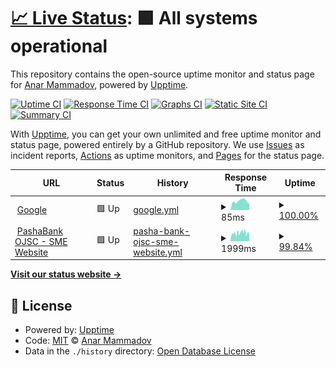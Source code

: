 # [📈 Live Status](https://anarmammad.github.io/test-status-page): <!--live status--> **🟩 All systems operational**

This repository contains the open-source uptime monitor and status page for [Anar Mammadov](https://anarmammad.github.io/test-status-page), powered by [Upptime](https://github.com/upptime/upptime).

[![Uptime CI](https://github.com/anarmammad/test-status-page/workflows/Uptime%20CI/badge.svg)](https://github.com/anarmammad/test-status-page/actions?query=workflow%3A%22Uptime+CI%22)
[![Response Time CI](https://github.com/anarmammad/test-status-page/workflows/Response%20Time%20CI/badge.svg)](https://github.com/anarmammad/test-status-page/actions?query=workflow%3A%22Response+Time+CI%22)
[![Graphs CI](https://github.com/anarmammad/test-status-page/workflows/Graphs%20CI/badge.svg)](https://github.com/anarmammad/test-status-page/actions?query=workflow%3A%22Graphs+CI%22)
[![Static Site CI](https://github.com/anarmammad/test-status-page/workflows/Static%20Site%20CI/badge.svg)](https://github.com/anarmammad/test-status-page/actions?query=workflow%3A%22Static+Site+CI%22)
[![Summary CI](https://github.com/anarmammad/test-status-page/workflows/Summary%20CI/badge.svg)](https://github.com/anarmammad/test-status-page/actions?query=workflow%3A%22Summary+CI%22)

With [Upptime](https://upptime.js.org), you can get your own unlimited and free uptime monitor and status page, powered entirely by a GitHub repository. We use [Issues](https://github.com/anarmammad/test-status-page/issues) as incident reports, [Actions](https://github.com/anarmammad/test-status-page/actions) as uptime monitors, and [Pages](https://anarmammad.github.io/test-status-page) for the status page.

<!--start: status pages-->
<!-- This summary is generated by Upptime (https://github.com/upptime/upptime) -->
<!-- Do not edit this manually, your changes will be overwritten -->
<!-- prettier-ignore -->
| URL | Status | History | Response Time | Uptime |
| --- | ------ | ------- | ------------- | ------ |
| <img alt="" src="https://icons.duckduckgo.com/ip3/www.google.com.ico" height="13"> [Google](https://www.google.com) | 🟩 Up | [google.yml](https://github.com/anarmammad/test-status-page/commits/HEAD/history/google.yml) | <details><summary><img alt="Response time graph" src="./graphs/google/response-time-week.png" height="20"> 85ms</summary><br><a href="https://anarmammad.github.io/test-status-page/history/google"><img alt="Response time 125" src="https://img.shields.io/endpoint?url=https%3A%2F%2Fraw.githubusercontent.com%2Fanarmammad%2Ftest-status-page%2FHEAD%2Fapi%2Fgoogle%2Fresponse-time.json"></a><br><a href="https://anarmammad.github.io/test-status-page/history/google"><img alt="24-hour response time 94" src="https://img.shields.io/endpoint?url=https%3A%2F%2Fraw.githubusercontent.com%2Fanarmammad%2Ftest-status-page%2FHEAD%2Fapi%2Fgoogle%2Fresponse-time-day.json"></a><br><a href="https://anarmammad.github.io/test-status-page/history/google"><img alt="7-day response time 85" src="https://img.shields.io/endpoint?url=https%3A%2F%2Fraw.githubusercontent.com%2Fanarmammad%2Ftest-status-page%2FHEAD%2Fapi%2Fgoogle%2Fresponse-time-week.json"></a><br><a href="https://anarmammad.github.io/test-status-page/history/google"><img alt="30-day response time 125" src="https://img.shields.io/endpoint?url=https%3A%2F%2Fraw.githubusercontent.com%2Fanarmammad%2Ftest-status-page%2FHEAD%2Fapi%2Fgoogle%2Fresponse-time-month.json"></a><br><a href="https://anarmammad.github.io/test-status-page/history/google"><img alt="1-year response time 125" src="https://img.shields.io/endpoint?url=https%3A%2F%2Fraw.githubusercontent.com%2Fanarmammad%2Ftest-status-page%2FHEAD%2Fapi%2Fgoogle%2Fresponse-time-year.json"></a></details> | <details><summary><a href="https://anarmammad.github.io/test-status-page/history/google">100.00%</a></summary><a href="https://anarmammad.github.io/test-status-page/history/google"><img alt="All-time uptime 100.00%" src="https://img.shields.io/endpoint?url=https%3A%2F%2Fraw.githubusercontent.com%2Fanarmammad%2Ftest-status-page%2FHEAD%2Fapi%2Fgoogle%2Fuptime.json"></a><br><a href="https://anarmammad.github.io/test-status-page/history/google"><img alt="24-hour uptime 100.00%" src="https://img.shields.io/endpoint?url=https%3A%2F%2Fraw.githubusercontent.com%2Fanarmammad%2Ftest-status-page%2FHEAD%2Fapi%2Fgoogle%2Fuptime-day.json"></a><br><a href="https://anarmammad.github.io/test-status-page/history/google"><img alt="7-day uptime 100.00%" src="https://img.shields.io/endpoint?url=https%3A%2F%2Fraw.githubusercontent.com%2Fanarmammad%2Ftest-status-page%2FHEAD%2Fapi%2Fgoogle%2Fuptime-week.json"></a><br><a href="https://anarmammad.github.io/test-status-page/history/google"><img alt="30-day uptime 100.00%" src="https://img.shields.io/endpoint?url=https%3A%2F%2Fraw.githubusercontent.com%2Fanarmammad%2Ftest-status-page%2FHEAD%2Fapi%2Fgoogle%2Fuptime-month.json"></a><br><a href="https://anarmammad.github.io/test-status-page/history/google"><img alt="1-year uptime 100.00%" src="https://img.shields.io/endpoint?url=https%3A%2F%2Fraw.githubusercontent.com%2Fanarmammad%2Ftest-status-page%2FHEAD%2Fapi%2Fgoogle%2Fuptime-year.json"></a></details>
| <img alt="" src="https://icons.duckduckgo.com/ip3/sme.pashabank.az.ico" height="13"> [PashaBank OJSC - SME Website](https://sme.pashabank.az) | 🟩 Up | [pasha-bank-ojsc-sme-website.yml](https://github.com/anarmammad/test-status-page/commits/HEAD/history/pasha-bank-ojsc-sme-website.yml) | <details><summary><img alt="Response time graph" src="./graphs/pasha-bank-ojsc-sme-website/response-time-week.png" height="20"> 1999ms</summary><br><a href="https://anarmammad.github.io/test-status-page/history/pasha-bank-ojsc-sme-website"><img alt="Response time 2996" src="https://img.shields.io/endpoint?url=https%3A%2F%2Fraw.githubusercontent.com%2Fanarmammad%2Ftest-status-page%2FHEAD%2Fapi%2Fpasha-bank-ojsc-sme-website%2Fresponse-time.json"></a><br><a href="https://anarmammad.github.io/test-status-page/history/pasha-bank-ojsc-sme-website"><img alt="24-hour response time 2660" src="https://img.shields.io/endpoint?url=https%3A%2F%2Fraw.githubusercontent.com%2Fanarmammad%2Ftest-status-page%2FHEAD%2Fapi%2Fpasha-bank-ojsc-sme-website%2Fresponse-time-day.json"></a><br><a href="https://anarmammad.github.io/test-status-page/history/pasha-bank-ojsc-sme-website"><img alt="7-day response time 1999" src="https://img.shields.io/endpoint?url=https%3A%2F%2Fraw.githubusercontent.com%2Fanarmammad%2Ftest-status-page%2FHEAD%2Fapi%2Fpasha-bank-ojsc-sme-website%2Fresponse-time-week.json"></a><br><a href="https://anarmammad.github.io/test-status-page/history/pasha-bank-ojsc-sme-website"><img alt="30-day response time 2996" src="https://img.shields.io/endpoint?url=https%3A%2F%2Fraw.githubusercontent.com%2Fanarmammad%2Ftest-status-page%2FHEAD%2Fapi%2Fpasha-bank-ojsc-sme-website%2Fresponse-time-month.json"></a><br><a href="https://anarmammad.github.io/test-status-page/history/pasha-bank-ojsc-sme-website"><img alt="1-year response time 2996" src="https://img.shields.io/endpoint?url=https%3A%2F%2Fraw.githubusercontent.com%2Fanarmammad%2Ftest-status-page%2FHEAD%2Fapi%2Fpasha-bank-ojsc-sme-website%2Fresponse-time-year.json"></a></details> | <details><summary><a href="https://anarmammad.github.io/test-status-page/history/pasha-bank-ojsc-sme-website">99.84%</a></summary><a href="https://anarmammad.github.io/test-status-page/history/pasha-bank-ojsc-sme-website"><img alt="All-time uptime 99.73%" src="https://img.shields.io/endpoint?url=https%3A%2F%2Fraw.githubusercontent.com%2Fanarmammad%2Ftest-status-page%2FHEAD%2Fapi%2Fpasha-bank-ojsc-sme-website%2Fuptime.json"></a><br><a href="https://anarmammad.github.io/test-status-page/history/pasha-bank-ojsc-sme-website"><img alt="24-hour uptime 100.00%" src="https://img.shields.io/endpoint?url=https%3A%2F%2Fraw.githubusercontent.com%2Fanarmammad%2Ftest-status-page%2FHEAD%2Fapi%2Fpasha-bank-ojsc-sme-website%2Fuptime-day.json"></a><br><a href="https://anarmammad.github.io/test-status-page/history/pasha-bank-ojsc-sme-website"><img alt="7-day uptime 99.84%" src="https://img.shields.io/endpoint?url=https%3A%2F%2Fraw.githubusercontent.com%2Fanarmammad%2Ftest-status-page%2FHEAD%2Fapi%2Fpasha-bank-ojsc-sme-website%2Fuptime-week.json"></a><br><a href="https://anarmammad.github.io/test-status-page/history/pasha-bank-ojsc-sme-website"><img alt="30-day uptime 99.73%" src="https://img.shields.io/endpoint?url=https%3A%2F%2Fraw.githubusercontent.com%2Fanarmammad%2Ftest-status-page%2FHEAD%2Fapi%2Fpasha-bank-ojsc-sme-website%2Fuptime-month.json"></a><br><a href="https://anarmammad.github.io/test-status-page/history/pasha-bank-ojsc-sme-website"><img alt="1-year uptime 99.73%" src="https://img.shields.io/endpoint?url=https%3A%2F%2Fraw.githubusercontent.com%2Fanarmammad%2Ftest-status-page%2FHEAD%2Fapi%2Fpasha-bank-ojsc-sme-website%2Fuptime-year.json"></a></details>

<!--end: status pages-->

[**Visit our status website →**](https://anarmammad.github.io/test-status-page)

## 📄 License

- Powered by: [Upptime](https://github.com/upptime/upptime)
- Code: [MIT](./LICENSE) © [Anar Mammadov](https://anarmammad.github.io/test-status-page)
- Data in the `./history` directory: [Open Database License](https://opendatacommons.org/licenses/odbl/1-0/)
